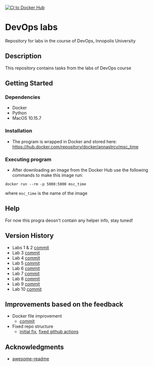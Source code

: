 [![CI to Docker Hub](https://github.com/annastrcv/devops/actions/workflows/main.yml/badge.svg?branch=main)](https://github.com/annastrcv/devops/actions/workflows/main.yml)

# DevOps labs

Repository for labs in the course of DevOps, Innopolis University

## Description

This repository contains tasks from the labs of DevOps course

## Getting Started

### Dependencies

* Docker
* Python
* MacOS 10.15.7

### Installation

* The program is wrapped in Docker and stored here: https://hub.docker.com/repository/docker/annastrcv/msc_time

### Executing program

* After downloading an image from the Docker Hub use the following commands to make this image run:

```
docker run --rm -p 5000:5000 msc_time
```
where `msc_time` is the name of the image

## Help

For now this progra deosn't contain any helper info, stay tuned!


## Version History

* Labs 1 & 2 [commit](https://github.com/annastrcv/devops/commit/494f3f882192fd7bc723f249739fe5333a84c0f4) 
* Lab 3 [commit](https://github.com/annastrcv/devops/commit/60706549dcb8c6e6efa280e0a3c8b5971785d15f) 
* Lab 4 [commit](https://github.com/annastrcv/devops/commit/1ee217120d2a165350527c2e0726ea1131dac746)
* Lab 5 [commit](https://github.com/annastrcv/devops/commit/872bf387c182b8bce5f24ee6b86fbc8bd8f659ed) 
* Lab 6 [commit](https://github.com/annastrcv/devops/commit/102548586fb45f072bee304d882e2ce25a6080a0) 
* Lab 7 [commit](https://github.com/annastrcv/devops/commit/a4ad96ee24604ca43cc93892de062fedbde98012)
* Lab 8 [commit](https://github.com/annastrcv/devops/commit/d113455b9672821e71548d79c49135ad6213af9d)
* Lab 9 [commit](https://github.com/annastrcv/devops/commit/e9659be58f9b825aec44d3b6a034fb6939471cee)
* Lab 10 [commit]()

## Improvements based on the feedback

* Docker file improvement
  * [commit](https://github.com/annastrcv/devops/commit/7317baa1e3810d460ad7a82b99763c23952cfd96)
* Fixed repo structure
  * [initial fix](https://github.com/annastrcv/devops/commit/b763e1ed9df2cf11b5f4995505f71b09cf8ef0a5),
  [fixed github actions](https://github.com/annastrcv/devops/commit/b763e1ed9df2cf11b5f4995505f71b09cf8ef0a5)


## Acknowledgments

* [awesome-readme](https://github.com/matiassingers/awesome-readme)

